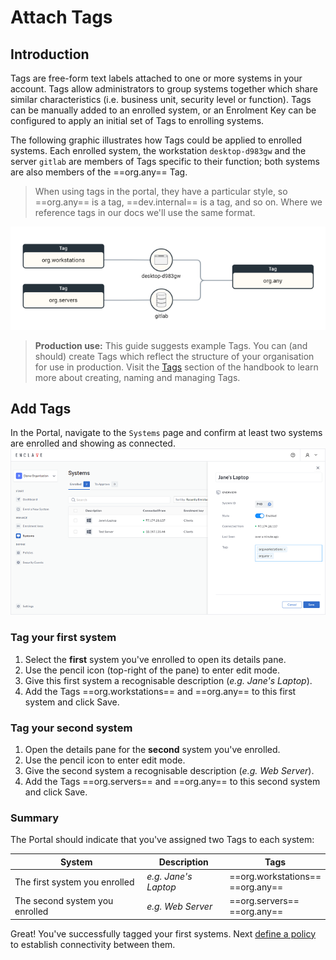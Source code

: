 # Attach Tags

## Introduction

Tags are free-form text labels attached to one or more systems in your account. Tags allow administrators to group systems together which share similar characteristics (i.e. business unit, security level or function). Tags can be manually added to an enrolled system, or an Enrolment Key can be configured to apply an initial set of Tags to enrolling systems.

The following graphic illustrates how Tags could be applied to enrolled systems. Each enrolled system, the workstation `desktop-d983gw` and the server `gitlab` are members of Tags specific to their function; both systems are also members of the ==org.any== Tag.

> When using tags in the portal, they have a particular style, so ==org.any== is a tag, ==dev.internal== is a tag, and so on. Where we reference tags in our docs we'll use the same format.

![Illustration of how tags are applied to systems](/images/quick-start/tags.png)

> **Production use:** This guide suggests example Tags. You can (and should) create Tags which reflect the structure of your organisation for use in production. Visit the [Tags](/management/tags#naming) section of the handbook to learn more about creating, naming and managing Tags.

## Add Tags

In the Portal, navigate to the `Systems` page and confirm at least two systems are enrolled and showing as connected.
![Illustration of how tags are applied to systems](/images/quick-start/system-details-pane.png)

### Tag your first system

1. Select the **first** system you've enrolled to open its details pane.
2. Use the pencil icon (top-right of the pane) to enter edit mode. 
3. Give this first system a recognisable description (_e.g. Jane's Laptop_).
4. Add the Tags ==org.workstations== and ==org.any== to this first system and click Save.


### Tag your second system

1. Open the details pane for the **second** system you've enrolled. 
2. Use the pencil icon to enter edit mode.
3. Give the second system a recognisable description (_e.g. Web Server_).
4. Add the Tags ==org.servers== and ==org.any== to this second system and click Save.

### Summary

The Portal should indicate that you've assigned two Tags to each system:

| System                         | Description          | Tags                              |
| ------------------------------ | -------------------- | --------------------------------- |
| The first system you enrolled  | _e.g. Jane's Laptop_ | ==org.workstations==<br />==org.any== |
| The second system you enrolled | _e.g. Web Server_    | ==org.servers==<br />==org.any==      |

Great! You've successfully tagged your first systems. Next [define a policy](/getting-started/define-policy) to establish connectivity between them.
